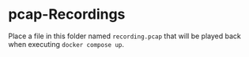 # pcap-Recordings

Place a file in this folder named ```recording.pcap``` that will be played back when executing ```docker compose up```.